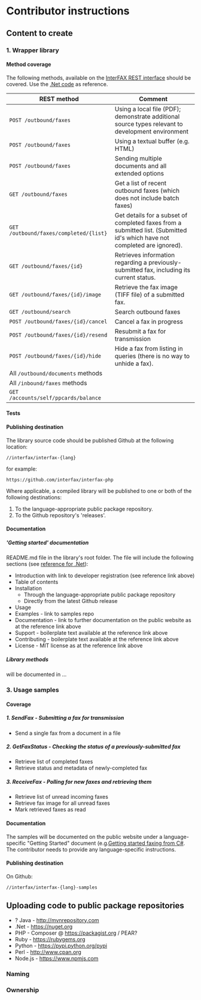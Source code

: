# Contributor instructions

## Content to create

### 1. Wrapper library 

#### Method coverage

The following methods, available on the [InterFAX REST interface](https://www.interfax.net/en/dev/rest/reference) should be covered. Use the [.Net code](https://github.com/interfax/interfax-dotnet/tree/master/Interfax.ClientLib) as reference.

| REST method              | Comment |
|--------------------------|---------|
| `POST /outbound/faxes`    | Using a local file (PDF); demonstrate additional source types relevant to development environment|
| `POST /outbound/faxes`     | Using a textual buffer (e.g. HTML) |
| `POST /outbound/faxes`     | Sending multiple documents and all extended options |
| `GET /outbound/faxes`      | Get a list of recent outbound faxes (which does not include batch faxes) |
| `GET /outbound/faxes/completed/{list}` | Get details for a subset of completed faxes from a submitted list. (Submitted id's which have not completed are ignored). |
| `GET /outbound/faxes/{id}` | Retrieves information regarding a previously-submitted fax, including its current status. |
| `GET /outbound/faxes/{id}/image` | Retrieve the fax image (TIFF file) of a submitted fax. |
| `GET /outbound/search` |  Search outbound faxes |
| `POST /outbound/faxes/{id}/cancel` | Cancel a fax in progress |
| `POST /outbound/faxes/{id}/resend` | Resubmit a fax for transmission |
| `POST /outbound/faxes/{id}/hide` | Hide a fax from listing in queries (there is no way to unhide a fax). |
| All `/outbound/documents` methods |  |
| All `/inbound/faxes` methods |  |
| `GET /accounts/self/ppcards/balance` |  |



#### Tests

#### Publishing destination

The library source code should be published Github at the following location: 

```
//interfax/interfax-{lang}
```

for example:

````
https://github.com/interfax/interfax-php
````

Where applicable, a compiled library will be published to one or both of the following destinations:

1. To the language-appropriate public package repository.
2. To the Github repository's 'releases'.

#### Documentation

##### 'Getting started' documentation

README.md file in the library's root folder. The file will include the following sections (see [reference for .Net](https://github.com/interfax/interfax-dotnet)):

* Introduction with link to developer registration (see reference link above)
* Table of contents
* Installation
    * Through the language-appropriate public package repository
    * Directly from the latest Github release
* Usage
* Examples - link to samples repo
* Documentation - link to further documentation on the public website as at the reference link above
* Support - boilerplate text available at the reference link above
* Contributing - boilerplate text available at the reference link above
* License - MIT license as at the reference link above
 
##### Library methods 

will be documented in ...

### 3. Usage samples

#### Coverage

##### 1. SendFax - Submitting a fax for transmission

* Send a single fax from a document in a file

##### 2. GetFaxStatus - Checking the status of a previously-submitted fax

* Retrieve list of completed faxes
* Retrieve status and metadata of newly-completed fax

##### 3. ReceiveFax - Polling for new faxes and retrieving them

* Retrieve list of unread incoming faxes
* Retrieve fax image for all unread faxes
* Mark retrieved faxes as read

#### Documentation

The samples will be documented on the public website under a language-specific "Getting Started" document (e.g.[Getting started faxing from C#](https://www.interfax.net/en/dev/getting-started/csharp). The contributor needs to provide any language-specific instructions.

#### Publishing destination

On Github: 
```
//interfax/interfax-{lang}-samples
```

## Uploading code to public package repositories

* ? Java - http://mvnrepository.com
* .Net - https://nuget.org
* PHP - Composer @ https://packagist.org / PEAR?
* Ruby - https://rubygems.org
* Python - https://pypi.python.org/pypi
* Perl - http://www.cpan.org
* Node.js - https://www.npmjs.com

### Naming

### Ownership
